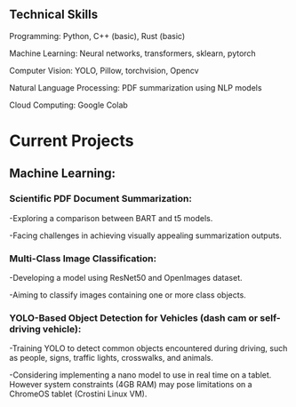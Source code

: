 
## Technical Skills

Programming: Python, C++ (basic), Rust (basic)

Machine Learning: Neural networks, transformers, sklearn, pytorch

Computer Vision: YOLO, Pillow, torchvision, Opencv

Natural Language Processing: PDF summarization using NLP models

Cloud Computing: Google Colab





# Current Projects

## Machine Learning:

### Scientific PDF Document Summarization:


-Exploring a comparison between BART and t5 models.

-Facing challenges in achieving visually appealing summarization outputs.



### Multi-Class Image Classification:

-Developing a model using ResNet50 and OpenImages dataset.

-Aiming to classify images containing one or more class objects.

### YOLO-Based Object Detection for Vehicles (dash cam or self-driving vehicle):

-Training YOLO to detect common objects encountered during driving, such as people, signs, traffic lights, crosswalks, and animals.

-Considering implementing a nano model to use in real time on a tablet. However system constraints (4GB RAM) may pose limitations on a ChromeOS tablet (Crostini Linux VM).

<!--
**DancesWithDobes/DancesWithDobes** is a ✨ _special_ ✨ repository because its `README.md` (this file) appears on your GitHub profile.

Here are some ideas to get you started:

- 🔭 I’m currently working on ...
- 🌱 I’m currently learning ...
- 👯 I’m looking to collaborate on ...
- 🤔 I’m looking for help with ...
- 💬 Ask me about ...
- 📫 How to reach me: ...
- 😄 Pronouns: ...
- ⚡ Fun fact: ...
-->
